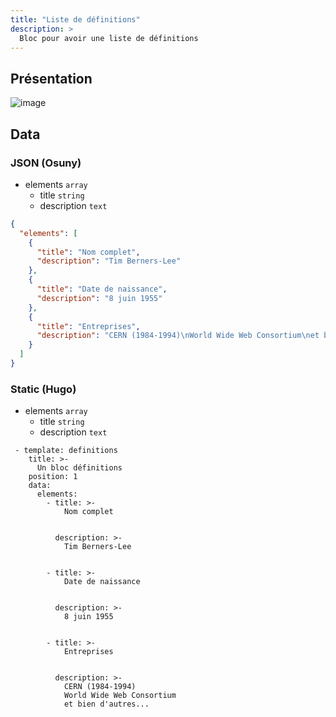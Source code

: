 ```yaml
---
title: "Liste de définitions"
description: >
  Bloc pour avoir une liste de définitions
---
```


## Présentation

![image](https://user-images.githubusercontent.com/7761386/170989374-8b73382d-50d2-4f52-918d-70f19e26c58c.jpg)


## Data

### JSON (Osuny)

* elements ```array```
  * title ```string```
  * description ```text```

```json
{
  "elements": [
    {
      "title": "Nom complet",
      "description": "Tim Berners-Lee"
    },
    {
      "title": "Date de naissance",
      "description": "8 juin 1955"
    },
    {
      "title": "Entreprises",
      "description": "CERN (1984-1994)\nWorld Wide Web Consortium\net bien d'autres..."
    }
  ]
}
```

### Static (Hugo)

* elements ```array```
  * title ```string```
  * description ```text```

```
 - template: definitions
    title: >-
      Un bloc définitions
    position: 1
    data:
      elements:
        - title: >-
            Nom complet


          description: >-
            Tim Berners-Lee


        - title: >-
            Date de naissance


          description: >-
            8 juin 1955


        - title: >-
            Entreprises


          description: >-
            CERN (1984-1994)
            World Wide Web Consortium
            et bien d'autres...
```
